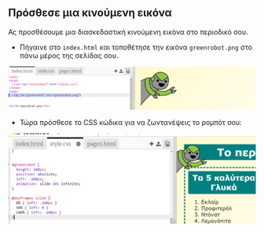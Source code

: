 ## Πρόσθεσε μια κινούμενη εικόνα

Ας προσθέσουμε μια διασκεδαστική κινούμενη εικόνα στο περιοδικό σου.

+ Πήγαινε στο `index.html` και τοποθέτησε την εικόνα `greenrobot.png` στο πάνω μέρος της σελίδας σου.

![screenshot](images/magazine-animation-image.png)

+ Τώρα πρόσθεσε το CSS κώδικα για να ζωντανέψεις το ρομπότ σου:

![screenshot](images/magazine-animation-css.png)